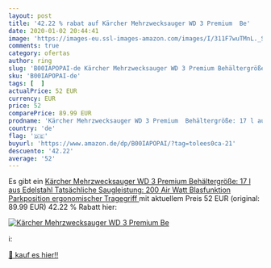 ```yaml
---
layout: post
title: '42.22 % rabat auf Kärcher Mehrzwecksauger WD 3 Premium  Be'
date: 2020-01-02 20:44:41
image: 'https://images-eu.ssl-images-amazon.com/images/I/311F7wuTMnL._SL200_.jpg'
comments: true
category: ofertas
author: ring
slug: 'B00IAPOPAI-de Kärcher Mehrzwecksauger WD 3 Premium Behältergröße: 17 l...'
sku: 'B00IAPOPAI-de'
tags: [  ]
actualPrice: 52 EUR
currency: EUR
price: 52
comparePrice: 89.99 EUR
prodname: 'Kärcher Mehrzwecksauger WD 3 Premium  Behältergröße: 17 l aus Edelstahl  Tatsächliche Saugleistung: 200 Air Watt  Blasfunktion  Parkposition  ergonomischer Tragegriff '
country: 'de'
flag: '🇩🇪'
buyurl: 'https://www.amazon.de/dp/B00IAPOPAI/?tag=tolees0ca-21'
descuento: '42.22'
average: '52'
---
```


Es gibt ein [Kärcher Mehrzwecksauger WD 3 Premium  Behältergröße: 17 l aus Edelstahl  Tatsächliche Saugleistung: 200 Air Watt  Blasfunktion  Parkposition  ergonomischer Tragegriff ](https://www.amazon.de/dp/B00IAPOPAI/?tag=tolees0ca-21) mit aktuellem Preis 52 EUR (original: 89.99 EUR) 42.22 % Rabatt hier:

[![Kärcher Mehrzwecksauger WD 3 Premium  Be](https://images-eu.ssl-images-amazon.com/images/I/311F7wuTMnL._SL200_.jpg)](https://www.amazon.de/dp/B00IAPOPAI/?tag=tolees0ca-21)

ℹ️:


[🛒 kauf es hier!!](https://www.amazon.de/dp/B00IAPOPAI/?tag=tolees0ca-21)
